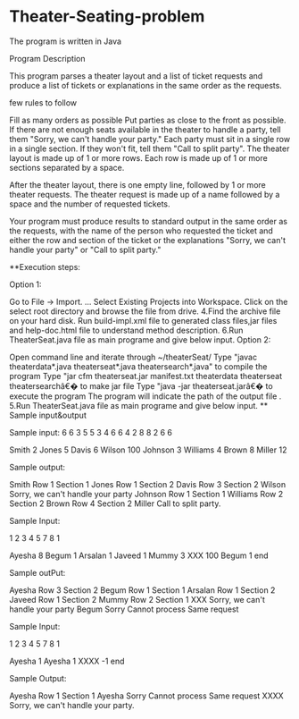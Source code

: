 # Theater-Seating-problem

The program is written in Java

Program Description

This program parses a theater layout and a list of ticket requests and produce a list of tickets or explanations in the same order as the requests.

few rules to follow

Fill as many orders as possible
Put parties as close to the front as possible.
If there are not enough seats available in the theater to handle a party, tell them "Sorry, we can't handle your party."
Each party must sit in a single row in a single section. If they won't fit, tell them "Call to split party".
The theater layout is made up of 1 or more rows. Each row is made up of 1 or more sections separated by a space.

After the theater layout, there is one empty line, followed by 1 or more theater requests. The theater request is made up of a name followed by a space and the number of requested tickets.

Your program must produce results to standard output in the same order as the requests, with the name of the person who requested the ticket and either the row and section of the ticket or the explanations "Sorry, we can't handle your party" or "Call to split party."

**Execution steps:

Option 1:

Go to File -> Import. ...
Select Existing Projects into Workspace.
Click on the select root directory and browse the file from drive. 4.Find the archive file on your hard disk.
Run build-impl.xml file to generated class files,jar files and help-doc.html file to understand method description. 6.Run TheaterSeat.java file as main programe and give below input.
Option 2:

Open command line and iterate through ~/theaterSeat/
Type "javac theaterdata*.java theaterseat*.java theatersearch*.java" to compile the program
Type "jar cfm theaterseat.jar manifest.txt theaterdata theaterseat theatersearchâ€� to make jar file
Type "java -jar theaterseat.jarâ€� to execute the program
The program will indicate the path of the output file . 5.Run TheaterSeat.java file as main programe and give below input.
** Sample input&output

Sample input: 6 6 3 5 5 3 4 6 6 4 2 8 8 2 6 6

Smith 2 Jones 5 Davis 6 Wilson 100 Johnson 3 Williams 4 Brown 8 Miller 12

Sample output:

Smith Row 1 Section 1 Jones Row 1 Section 2 Davis Row 3 Section 2 Wilson Sorry, we can't handle your party Johnson Row 1 Section 1 Williams Row 2 Section 2 Brown Row 4 Section 2 Miller Call to split party.

Sample Input:

1 2 3 4 5 7 8 1

Ayesha 8 Begum 1 Arsalan 1 Javeed 1 Mummy 3 XXX 100 Begum 1 end

Sample outPut:

Ayesha Row 3 Section 2 Begum Row 1 Section 1 Arsalan Row 1 Section 2 Javeed Row 1 Section 2 Mummy Row 2 Section 1 XXX Sorry, we can't handle your party Begum Sorry Cannot process Same request

Sample Input:

1 2 3 4 5 7 8 1

Ayesha 1 Ayesha 1 XXXX -1 end

Sample Output:

Ayesha Row 1 Section 1 Ayesha Sorry Cannot process Same request XXXX Sorry, we can't handle your party.
